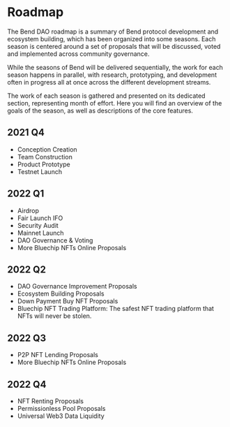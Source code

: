 # Roadmap

The Bend DAO roadmap is a summary of Bend protocol development and ecosystem building, which has been organized into some seasons. Each season is centered around a set of proposals that will be discussed, voted and implemented across community governance.

While the seasons of Bend will be delivered sequentially, the work for each season happens in parallel, with research, prototyping, and development often in progress all at once across the different development streams.

The work of each season is gathered and presented on its dedicated section, representing month of effort. Here you will find an overview of the goals of the season, as well as descriptions of the core features.

## 2021 Q4

* Conception Creation
* Team Construction
* Product Prototype
* Testnet Launch

## 2022 Q1

* Airdrop
* Fair Launch IFO
* Security Audit
* Mainnet Launch
* DAO Governance & Voting
* More Bluechip NFTs Online Proposals

## 2022 Q2

* DAO Governance Improvement Proposals
* Ecosystem Building Proposals
* Down Payment Buy NFT Proposals
* Bluechip NFT Trading Platform: The safest NFT trading platform that NFTs will never be stolen.

## 2022 Q3

* P2P NFT Lending Proposals
* More Bluechip NFTs Online Proposals

## 2022 Q4

* NFT Renting Proposals
* Permissionless Pool Proposals
* Universal Web3 Data Liquidity
